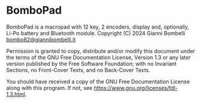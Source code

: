 # BomboPad
BomboPad is a macropad with 12 key, 2 encoders, display and, optionally, Li-Po battery and Bluetooth module.
Copyright (C) 2024 Gianni Bombelli <bombo82@giannibombelli.it>

Permission is granted to copy, distribute and/or modify this document
under the terms of the GNU Free Documentation License, Version 1.3
or any later version published by the Free Software Foundation;
with no Invariant Sections, no Front-Cover Texts, and no Back-Cover Texts.

You should have received a copy of the GNU Free Documentation License
along with this program.  If not, see <https://www.gnu.org/licenses/fdl-1.3.html>.
